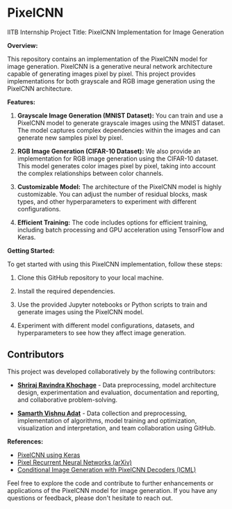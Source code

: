 # PixelCNN
IITB Internship
Project Title: PixelCNN Implementation for Image Generation


**Overview:**

This repository contains an implementation of the PixelCNN model for image generation. PixelCNN is a generative neural network architecture capable of generating images pixel by pixel. This project provides implementations for both grayscale and RGB image generation using the PixelCNN architecture.

**Features:**

1. **Grayscale Image Generation (MNIST Dataset):** You can train and use a PixelCNN model to generate grayscale images using the MNIST dataset. The model captures complex dependencies within the images and can generate new samples pixel by pixel.

2. **RGB Image Generation (CIFAR-10 Dataset):** We also provide an implementation for RGB image generation using the CIFAR-10 dataset. This model generates color images pixel by pixel, taking into account the complex relationships between color channels.

3. **Customizable Model:** The architecture of the PixelCNN model is highly customizable. You can adjust the number of residual blocks, mask types, and other hyperparameters to experiment with different configurations.

4. **Efficient Training:** The code includes options for efficient training, including batch processing and GPU acceleration using TensorFlow and Keras.

**Getting Started:**

To get started with using this PixelCNN implementation, follow these steps:

1. Clone this GitHub repository to your local machine.

2. Install the required dependencies.

3. Use the provided Jupyter notebooks or Python scripts to train and generate images using the PixelCNN model.

4. Experiment with different model configurations, datasets, and hyperparameters to see how they affect image generation.


## Contributors

This project was developed collaboratively by the following contributors:

- **[Shriraj Ravindra Khochage](https://github.com/Shri-15k)** - Data preprocessing, model architecture design, experimentation and evaluation, documentation and reporting, and collaborative problem-solving.
  
- **[Samarth Vishnu Adat](https://github.com/SamarthAdat)** - Data collection and preprocessing, implementation of algorithms, model training and optimization, visualization and interpretation, and team collaboration using GitHub.


**References:**
- [PixelCNN using Keras](https://keras.io/examples/generative/pixelcnn/)
- [Pixel Recurrent Neural Networks (arXiv)](https://arxiv.org/abs/1601.06759)
- [Conditional Image Generation with PixelCNN Decoders (ICML)](http://proceedings.mlr.press/v70/oord17a/oord17a.pdf)

Feel free to explore the code and contribute to further enhancements or applications of the PixelCNN model for image generation. If you have any questions or feedback, please don't hesitate to reach out.
